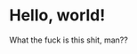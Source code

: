 <!DOCTYPE>
<html>
<body>
<h1>Hello, world!</h1>
<p1>What the fuck is this shit, man??</p1>
</body>
</html>
